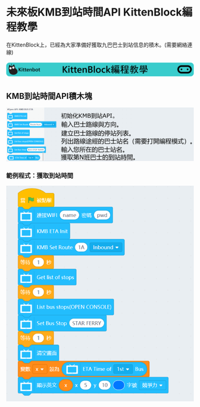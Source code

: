 # 未來板KMB到站時間API KittenBlock編程教學

在KittenBlock上，已經為大家準備好獲取九巴巴士到站信息的積木。(需要網絡連線)

![](../../functional_module/PWmodules/images/kbbanner.png)

## KMB到站時間API積木塊

![](../images/kmb.png)

### 範例程式：獲取到站時間

![](../images/kmb_code1.png)

